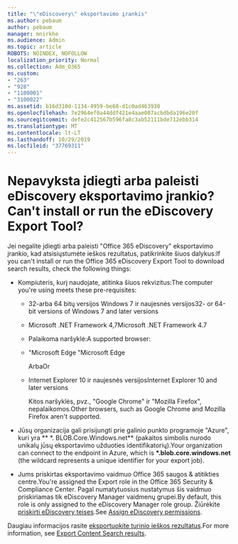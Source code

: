 ```yaml
---
title: "\"eDiscovery\" eksportavimo įrankis"
ms.author: pebaum
author: pebaum
manager: mnirkhe
ms.audience: Admin
ms.topic: article
ROBOTS: NOINDEX, NOFOLLOW
localization_priority: Normal
ms.collection: Adm_O365
ms.custom:
- "263"
- "928"
- "1100001"
- "3100022"
ms.assetid: b16d310d-1134-4959-be68-d1c0ad463930
ms.openlocfilehash: 7e2964ef0a44ddf421e4aae007acbdbda196e20f
ms.sourcegitcommit: defe2c412567b596fa8c3ab52111bde712ebb314
ms.translationtype: MT
ms.contentlocale: lt-LT
ms.lasthandoff: 10/29/2019
ms.locfileid: "37769311"
---
```

# <a name="cant-install-or-run-the-ediscovery-export-tool"></a><span data-ttu-id="0e678-102">Nepavyksta įdiegti arba paleisti eDiscovery eksportavimo įrankio?</span><span class="sxs-lookup"><span data-stu-id="0e678-102">Can't install or run the eDiscovery Export Tool?</span></span>

<span data-ttu-id="0e678-103">Jei negalite įdiegti arba paleisti "Office 365 eDiscovery" eksportavimo įrankio, kad atsisiųstumėte ieškos rezultatus, patikrinkite šiuos dalykus:</span><span class="sxs-lookup"><span data-stu-id="0e678-103">If you can't install or run the Office 365 eDiscovery Export Tool to download search results, check the following things:</span></span>
  
- <span data-ttu-id="0e678-104">Kompiuteris, kurį naudojate, atitinka šiuos rekvizitus:</span><span class="sxs-lookup"><span data-stu-id="0e678-104">The computer you're using meets these pre-requisites:</span></span>

  - <span data-ttu-id="0e678-105">32-arba 64 bitų versijos Windows 7 ir naujesnės versijos</span><span class="sxs-lookup"><span data-stu-id="0e678-105">32- or 64-bit versions of Windows 7 and later versions</span></span>

  - <span data-ttu-id="0e678-106">Microsoft .NET Framework 4,7</span><span class="sxs-lookup"><span data-stu-id="0e678-106">Microsoft .NET Framework 4.7</span></span>

  - <span data-ttu-id="0e678-107">Palaikoma naršyklė:</span><span class="sxs-lookup"><span data-stu-id="0e678-107">A supported browser:</span></span>

  - <span data-ttu-id="0e678-108">"Microsoft Edge ‟</span><span class="sxs-lookup"><span data-stu-id="0e678-108">Microsoft Edge</span></span>

    <span data-ttu-id="0e678-109">Arba</span><span class="sxs-lookup"><span data-stu-id="0e678-109">Or</span></span>

  - <span data-ttu-id="0e678-110">Internet Explorer 10 ir naujesnės versijos</span><span class="sxs-lookup"><span data-stu-id="0e678-110">Internet Explorer 10 and later versions</span></span>

    <span data-ttu-id="0e678-111">Kitos naršyklės, pvz., "Google Chrome" ir "Mozilla Firefox", nepalaikomos.</span><span class="sxs-lookup"><span data-stu-id="0e678-111">Other browsers, such as Google Chrome and Mozilla Firefox aren't supported.</span></span>

- <span data-ttu-id="0e678-112">Jūsų organizacija gali prisijungti prie galinio punkto programoje "Azure", kuri yra \*\* \*. BLOB.Core.Windows.net\*\* (pakaitos simbolis nurodo unikalų jūsų eksportavimo užduoties identifikatorių).</span><span class="sxs-lookup"><span data-stu-id="0e678-112">Your organization can connect to the endpoint in Azure, which is **\*.blob.core.windows.net** (the wildcard represents a unique identifier for your export job).</span></span>

- <span data-ttu-id="0e678-113">Jums priskirtas eksportavimo vaidmuo Office 365 saugos &amp; atitikties centre.</span><span class="sxs-lookup"><span data-stu-id="0e678-113">You're assigned the Export role in the Office 365 Security &amp; Compliance Center.</span></span> <span data-ttu-id="0e678-114">Pagal numatytuosius nustatymus šis vaidmuo priskiriamas tik eDiscovery Manager vaidmenų grupei.</span><span class="sxs-lookup"><span data-stu-id="0e678-114">By default, this role is only assigned to the eDiscovery Manager role group.</span></span> <span data-ttu-id="0e678-115">Žiūrėkite [priskirti eDiscovery teises](https://docs.microsoft.com/office365/securitycompliance/assign-ediscovery-permissions).</span><span class="sxs-lookup"><span data-stu-id="0e678-115">See [Assign eDiscovery permissions](https://docs.microsoft.com/office365/securitycompliance/assign-ediscovery-permissions).</span></span>

<span data-ttu-id="0e678-116">Daugiau informacijos rasite [eksportuokite turinio ieškos rezultatus](https://docs.microsoft.com/office365/securitycompliance/export-search-results).</span><span class="sxs-lookup"><span data-stu-id="0e678-116">For more information, see [Export Content Search results](https://docs.microsoft.com/office365/securitycompliance/export-search-results).</span></span>
  